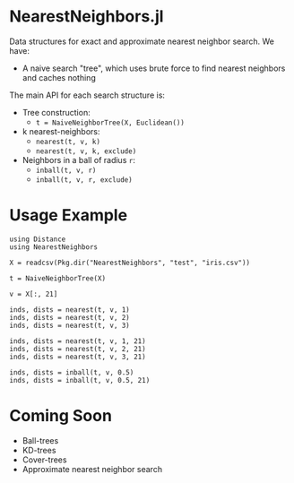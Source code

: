 NearestNeighbors.jl
===================

Data structures for exact and approximate nearest neighbor search. We have:

* A naive search "tree", which uses brute force to find nearest neighbors and caches nothing

The main API for each search structure is:

* Tree construction:
	* `t = NaiveNeighborTree(X, Euclidean())`
* k nearest-neighbors:
	* `nearest(t, v, k)`
	* `nearest(t, v, k, exclude)`
* Neighbors in a ball of radius `r`:
	* `inball(t, v, r)`
	* `inball(t, v, r, exclude)`

# Usage Example

    using Distance
    using NearestNeighbors

    X = readcsv(Pkg.dir("NearestNeighbors", "test", "iris.csv"))

	t = NaiveNeighborTree(X)

	v = X[:, 21]

	inds, dists = nearest(t, v, 1)
	inds, dists = nearest(t, v, 2)
	inds, dists = nearest(t, v, 3)

	inds, dists = nearest(t, v, 1, 21)
	inds, dists = nearest(t, v, 2, 21)
	inds, dists = nearest(t, v, 3, 21)

	inds, dists = inball(t, v, 0.5)
	inds, dists = inball(t, v, 0.5, 21)

# Coming Soon

* Ball-trees
* KD-trees
* Cover-trees
* Approximate nearest neighbor search
